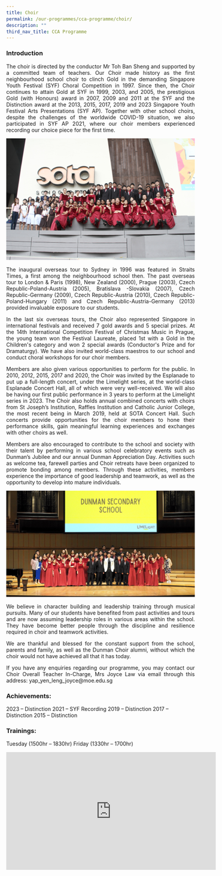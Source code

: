 ```yaml
---
title: Choir
permalink: /our-programmes/cca-programme/choir/
description: ""
third_nav_title: CCA Programme
---
```

### Introduction

<p style="text-align: justify;">The choir is directed by the conductor Mr Toh Ban Sheng and supported by a committed team of teachers. Our Choir made history as the first neighbourhood school choir to clinch Gold in the demanding Singapore Youth Festival (SYF) Choral Competition in 1997. Since then, the Choir continues to attain Gold at SYF in 1999, 2003, and 2005, the prestigious Gold (with Honours) award in 2007, 2009 and 2011 at the SYF and the Distinction award at the 2013, 2015, 2017, 2019 and 2023 Singapore Youth Festival Arts Presentations (SYF AP). Together with other school choirs, despite the challenges of the worldwide COVID-19 situation, we also participated in SYF AP 2021, where our choir members experienced recording our choice piece for the first time.</p>

![](/images/CCA%20Photos/Choir/1img_0725.JPG)

<p style="text-align: justify;">The inaugural overseas tour to Sydney in 1996 was featured in Straits Times, a first among the neighbourhood school then.  The past overseas tour to London &amp; Paris (1998), New Zealand (2000), Prague (2003), Czech Republic-Poland-Austria (2005), Bratislava -Slovakia (2007), Czech Republic-Germany (2009), Czech Republic-Austria (2010), Czech Republic-Poland-Hungary (2011) and Czech Republic-Austria-Germany (2013) provided invaluable exposure to our students.</p>

<p style="text-align: justify;">In the last six overseas tours, the Choir also represented Singapore in international festivals and received 7 gold awards and 5 special prizes. At the 14th International Competition Festival of Christmas Music in Prague, the young team won the Festival Laureate, placed 1st with a Gold in the Children's category and won 2 special awards (Conductor's Prize and for Dramaturgy). We have also invited world-class maestros to our school and conduct choral workshops for our choir members.</p>

<p style="text-align: justify;">Members are also given various opportunities to perform for the public. In 2010, 2012, 2015, 2017 and 2020, the Choir was invited by the Esplanade to put up a full-length concert, under the Limelight series, at the world-class Esplanade Concert Hall, all of which were very well-received. We will also be having our first public performance in 3 years to perform at the Limelight series in 2023. The Choir also holds annual combined concerts with choirs from St Joseph’s Institution, Raffles Institution and Catholic Junior College, the most recent being in March 2019, held at SOTA Concert Hall. Such concerts provide opportunities for the choir members to hone their performance skills, gain meaningful learning experiences and exchanges with other choirs as well.</p>

<p style="text-align: justify;">Members are also encouraged to contribute to the school and society with their talent by performing in various school celebratory events such as Dunman’s Jubilee and our annual Dunman Appreciation Day. Activities such as welcome tea, farewell parties and Choir retreats have been organized to promote bonding among members. Through these activities, members experience the importance of good leadership and teamwork, as well as the opportunity to develop into mature individuals.</p>

![](/images/CCA%20Photos/Choir/58image.jpg)

<p style="text-align: justify;">We believe in character building and leadership training through musical pursuits. Many of our students have benefited from past activities and tours and are now assuming leadership roles in various areas within the school. They have become better people through the discipline and resilience required in choir and teamwork activities.</p>

<p style="text-align: justify;">We are thankful and blessed for the constant support from the school, parents and family, as well as the Dunman Choir alumni, without which the choir would not have achieved all that it has today.</p>

<p style="text-align: justify;">If you have any enquiries regarding our programme, you may contact our Choir Overall Teacher In-Charge, Mrs Joyce Law via email through this address:
yap_yen_leng_joyce@moe.edu.sg</p>

### Achievements:

2023 – Distinction
2021 – SYF Recording
2019 – Distinction
2017 – Distinction
2015 – Distinction 

### Trainings:

Tuesday (1500hr – 1830hr)
Friday (1330hr – 1700hr)

<iframe allowfullscreen="" allow="accelerometer; autoplay; clipboard-write; encrypted-media; gyroscope; picture-in-picture; web-share" frameborder="0" title="YouTube video player" src="https://www.youtube.com/embed/HPJu5noq_gA" height="315" width="560"></iframe>